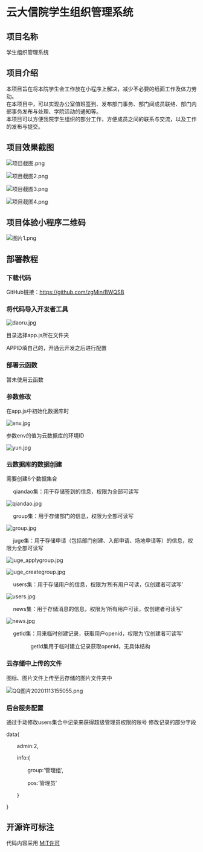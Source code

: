 # 云大信院学生组织管理系统

## 项目名称

学生组织管理系统

## 项目介绍

本项目旨在将本院学生会工作放在小程序上解决，减少不必要的纸面工作及体力劳动。\
在本项目中，可以实现办公室值班签到、发布部门事务、部门间成员联络、部门内部事务发布与处理、学院活动的通知等。\
本项目可以方便我院学生组织的部分工作，方便成员之间的联系与交流，以及工作的发布与提交。

## 项目效果截图

![项目截图.png](https://i.loli.net/2020/11/12/Y6bWc5eIpQtJlfZ.png)

![项目截图2.png](https://i.loli.net/2020/11/12/yuAgEp2ROCcei1k.png)

![项目截图3.png](https://i.loli.net/2020/11/12/XMTJLl7YEcIiV1Z.png)

![项目截图4.png](https://i.loli.net/2020/11/12/ImvkiLKjEczpgMA.png)


## 项目体验小程序二维码

![图片1.png](https://i.loli.net/2020/11/13/dwObU9WVe3sCDTt.png)

## 部署教程

### 下载代码

GitHub链接：https://github.com/zgMin/BWQSB

### 将代码导入开发者工具

![daoru.jpg](https://i.loli.net/2020/11/13/ZhzJB2RqK7EFvso.jpg)

目录选择app.js所在文件夹

APPID填自己的，开通云开发之后进行配置

### 部署云函数

暂未使用云函数

### 参数修改

在app.js中初始化数据库时

![env.jpg](https://i.loli.net/2020/11/13/6qO4ZEXRsmUve8A.jpg)

参数env的值为云数据库的环境ID

![yun.jpg](https://i.loli.net/2020/11/13/OJChFRji1QZYBLH.jpg)

### 云数据库的数据创建

需要创建6个数据集合

&emsp; qiandao集：用于存储签到的信息，权限为全部可读写

![qiandao.jpg](https://i.loli.net/2020/11/13/SklrKqbPxLhnvER.jpg)

&emsp; group集：用于存储部门的信息，权限为全部可读写

![group.jpg](https://i.loli.net/2020/11/13/HYPruXEjTN5oRQi.jpg)

&emsp; juge集：用于存储申请（包括部门创建、入部申请、场地申请等）的信息，权限为全部可读写

 ![juge_applygroup.jpg](https://i.loli.net/2020/11/13/bqLDrgZ9AdGBJe8.jpg) 
 
 ![juge_creategroup.jpg](https://i.loli.net/2020/11/13/P2zV6NG4EHy9Bap.jpg)
 
&emsp; users集：用于存储用户的信息，权限为‘所有用户可读，仅创建者可读写’

![users.jpg](https://i.loli.net/2020/11/13/1WQCE8IUYguy9ej.jpg)

&emsp; news集：用于存储消息的信息，权限为‘所有用户可读，仅创建者可读写’

 ![news.jpg](https://i.loli.net/2020/11/13/5QedsacfBA7p4So.jpg)
 
&emsp; getId集：用来临时创建记录，获取用户openid，权限为‘仅创建者可读写’

&emsp;&emsp; &emsp;&emsp;    getId集用于临时建立记录获取openid，无具体结构

### 云存储中上传的文件

图标、图片文件上传至云存储的图片文件夹中

![QQ图片20201113155055.png](https://i.loli.net/2020/11/13/KCU5NfcbnDZR4gx.png)

### 后台服务配置

通过手动修改users集合中记录来获得超级管理员权限的账号
修改记录的部分字段

data{

&emsp;&emsp;admin:2,

&emsp;&emsp;info:{

&emsp;&emsp;&emsp;&emsp;group:’管理组’,

&emsp;&emsp;&emsp;&emsp;pos:’管理员’

&emsp;&emsp;}

}


## 开源许可标注

代码内容采用 [MIT许可](https://opensource.org/licenses/MIT)
